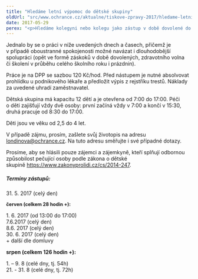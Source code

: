 ```yaml
---
title: "Hledáme letní výpomoc do dětské skupiny"
oldUrl: "src/www.ochrance.cz/aktualne/tiskove-zpravy-2017/hledame-letni-vypomoc-do-detske-skupiny"
date: 2017-05-29
perex: "<p>Hledáme kolegyni nebo kolegu jako zástup v době dovolené do dětské skupiny Motejlci při Kanceláři veřejného ochránce práv.</p>"
---
```


<!-- imported from the old website -->

<p>Jednalo by se o práci v níže uvedených dnech a časech, přičemž je v případě oboustranné spokojenosti možné navázat i dlouhodobější spolupráci (opět ve formě záskoků v době dovolených, zdravotního volna či školení v průběhu celého školního roku i prázdnin).</p> <p>Práce je na DPP se sazbou 120 Kč/hod. Před nástupem je nutné absolvovat prohlídku u podnikového lékaře a předložit výpis z rejstříku trestů. Náklady za uvedené uhradí zaměstnavatel.</p><p> Dětská skupina má kapacitu 12 dětí a je otevřena od 7:00 do 17:00. Péči o děti zajišťují vždy dvě osoby: první začíná vždy v 7:00 a končí v 15:30, druhá pracuje od 8:30 do 17:00. </p><p>Děti jsou ve věku od 2,5 do 4 let. </p><p> V případě zájmu, prosím, zašlete svůj životopis na adresu <a href="mailto:londinova@ochrance.cz">londinova@ochrance.cz</a>. Na tuto adresu směřujte i své případné dotazy.</p><p> Prosíme, aby se hlásili pouze zájemci a zájemkyně, kteří splňují odbornou způsobilost pečující osoby podle zákona o dětské skupině <a href="https://www.zakonyprolidi.cz/cs/2014-247" target="_blank">https://www.zakonyprolidi.cz/cs/2014-247</a>.</p><h5>Termíny zástupů:</h5><p>31. 5. 2017 (celý den)</p><p><span style="font-size: 12.8px;"><b>červen (celkem 28 hodin +):</b></span></p><p> 1. 6. 2017 (od 13:00 do 17:00) <br /> 7.6.2017 (celý den)<br /> 8.6. 2017 (celý den)<br /> 30. 6. 2017 (celý den)<br /> + další dle domluvy</p> <p><b>srpen (celkem 126 hodin +):</b></p><p>1. &ndash; 9. 8 (celé dny, tj. 54h)<br /> 21. - 31. 8 (celé dny, tj. 72h)</p>
